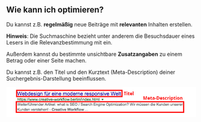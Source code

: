 ## Wie kann ich optimieren?

Du kannst z.B. **regelmäßig** neue Beiträge mit **relevanten** Inhalten erstellen.

**Hinweis**: Die Suchmaschine bezieht unter anderem die Besuchsdauer eines Lesers in die Relevanzbestimmung mit ein.

Außerdem kannst du bestimmte unsichtbare **Zusatzangaben** zu einem Betrag oder einer Seite machen.

Du kannst z.B. den Titel und den Kurztext (Meta-Description) deiner Suchergebnis-Darstellung beeinflussen.

![image](./assets/serp_anatomy.jpg)
